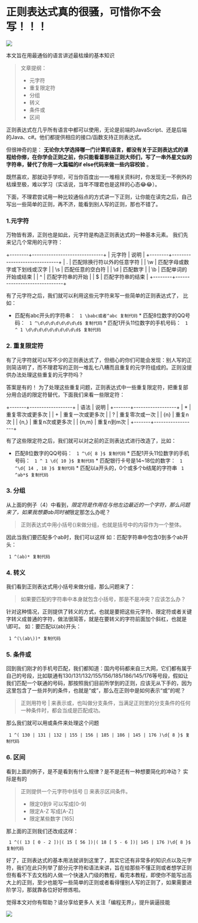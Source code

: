 # 正则表达式真的很骚，可惜你不会写！！！ #

![](https://user-gold-cdn.xitu.io/2018/9/11/165c4850cc10de88?imageView2/0/w/1280/h/960/ignore-error/1)

本文旨在用最通俗的语言讲述最枯燥的基本知识

> 
> 
> 
> 文章提纲：
> 
> * 元字符
> * 重复限定符
> * 分组
> * 转义
> * 条件或
> * 区间
> 

正则表达式在几乎所有语言中都可以使用，无论是前端的JavaScript、还是后端的Java、c#。他们都提供相应的接口/函数支持正则表达式。

但很神奇的是： **无论你大学选择哪一门计算机语言，都没有关于正则表达式的课程给你修，在你学会正则之前，你只能看着那些正则大师们，写了一串外星文似的字符串，替代了你用一大篇幅的if else代码来做一些内容校验** 。

既然喜欢，那就动手学呗，可当你百度出一一堆相关资料时，你发现无一不例外的枯燥至极，难以学习（实话说，当年不理君也是这样的心态😂😂）。

下面，不理君尝试用一种比较通俗点的方式讲一下正则，让你能在读完之后，自己写出一些简单的正则，再不济，能看到别人写的正则，那也不错了。

### 1.元字符 ###

万物皆有源，正则也是如此，元字符是构造正则表达式的一种基本元素。
我们先来记几个常用的元字符：

+--------+------------------------------+
| 元字符 |             说明             |
+--------+------------------------------+
| .      | 匹配除换行符以外的任意字符   |
| \w     | 匹配字母或数字或下划线或汉字 |
| \s     | 匹配任意的空白符             |
| \d     | 匹配数字                     |
| \b     | 匹配单词的开始或结束         |
| ^      | 匹配字符串的开始             |
| $      | 匹配字符串的结束             |
+--------+------------------------------+

有了元字符之后，我们就可以利用这些元字符来写一些简单的正则表达式了，
比如：

* 匹配有abc开头的字符串：
` 1 \babc或者^abc
复制代码` * 匹配8位数字的QQ号码：
` 1 ^\d\d\d\d\d\d\d\d$
复制代码` * 匹配1开头11位数字的手机号码：
` 1 ^ 1 \d\d\d\d\d\d\d\d\d\d$
复制代码`

### 2. 重复限定符 ###

有了元字符就可以写不少的正则表达式了，但细心的你们可能会发现：别人写的正则简洁明了，而不理君写的正则一堆乱七八糟而且重复的元字符组成的。正则没提供办法处理这些重复的元字符吗？

答案是有的！
为了处理这些重复问题，正则表达式中一些重复限定符，把重复部分用合适的限定符替代，下面我们来看一些限定符：

+-------+------------------+
| 语法  |       说明       |
+-------+------------------+
| *     | 重复零次或更多次 |
| +     | 重复一次或更多次 |
| ?     | 重复零次或一次   |
| {n}   | 重复n次          |
| {n,}  | 重复n次或更多次  |
| {n,m} | 重复n到m次       |
+-------+------------------+

有了这些限定符之后，我们就可以对之前的正则表达式进行改造了，比如：

* 匹配8位数字的QQ号码：
` 1 ^\d{ 8 }$
复制代码` * 匹配1开头11位数字的手机号码：
` 1 ^ 1 \d{ 10 }$
复制代码` * 匹配银行卡号是14~18位的数字：
` 1 ^\d{ 14 , 18 }$
复制代码` * 匹配以a开头的，0个或多个b结尾的字符串
` 1 ^ab*$
复制代码`

### 3. 分组 ###

从上面的例子（4）中看到，*限定符是作用在与他左边最近的一个字符，那么问题来了，如果我想要ab同时被*限定那怎么办呢？

> 
> 
> 
> 正则表达式中用小括号()来做分组，也就是括号中的内容作为一个整体。
> 
> 

因此当我们要匹配多个ab时，我们可以这样
如：匹配字符串中包含0到多个ab开头：

` 1 ^(ab)*
复制代码`

### 4. 转义 ###

我们看到正则表达式用小括号来做分组，那么问题来了：

> 
> 
> 
> 如果要匹配的字符串中本身就包含小括号，那是不是冲突？应该怎么办？
> 
> 

针对这种情况，正则提供了转义的方式，也就是要把这些元字符、限定符或者关键字转义成普通的字符，做法很简答，就是在要转义的字符前面加个斜杠，也就是\即可。
如：要匹配以(ab)开头：

` 1 ^(\(ab\))*
复制代码`

### 5. 条件或 ###

回到我们刚才的手机号匹配，我们都知道：国内号码都来自三大网，它们都有属于自己的号段，比如联通有130/131/132/155/156/185/186/145/176等号段，假如让我们匹配一个联通的号码，那按照我们目前所学到的正则，应该无从下手的，因为这里包含了一些并列的条件，也就是“或”，那么在正则中是如何表示“或”的呢？

> 
> 
> 
> 正则用符号 | 来表示或，也叫做分支条件，当满足正则里的分支条件的任何一种条件时，都会当成是匹配成功。
> 
> 

那么我们就可以用或条件来处理这个问题

` 1 ^( 130 | 131 | 132 | 155 | 156 | 185 | 186 | 145 | 176 )\d{ 8 }$
复制代码`

### 6. 区间 ###

看到上面的例子，是不是看到有什么规律？是不是还有一种想要简化的冲动？
实际是有的

> 
> 
> 
> 正则提供一个元字符中括号 [] 来表示区间条件。
> 
> * 限定0到9 可以写成[0-9]
> * 限定A-Z 写成[A-Z]
> * 限定某些数字 [165]
> 

那上面的正则我们还改成这样：

` 1 ^(( 13 [ 0 - 2 ])|( 15 [ 56 ])|( 18 [ 5 - 6 ])| 145 | 176 )\d{ 8 }$
复制代码`

好了，正则表达式的基本用法就讲到这里了，其实它还有非常多的知识点以及元字符，我们在此只列举了部分元字符和语法来讲，旨在给那些不懂正则或者想学正则但有看不下去文档的人做一个快速入门级的教程，看完本教程，即使你不能写出高大上的正则，至少也能写一些简单的正则或者看得懂别人写的正则了，如果需要进阶学习，那就靠各位好好修炼啦。

觉得本文对你有帮助？请分享给更多人 关注「编程无界」，提升装逼技能

![](https://user-gold-cdn.xitu.io/2018/9/11/165c484a7309d0f5?imageView2/0/w/1280/h/960/ignore-error/1)